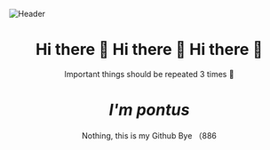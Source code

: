 ![Header](https://user-images.githubusercontent.com/111867359/186139661-57229a82-b318-46a4-bf88-a19abb92fd07.png)


<h1 align='center'>Hi there 👋         Hi there 👋       Hi there 👋</h1>
<p align='center'>Important things should be repeated 3 times 🤔</p>

<h1 align='center'><i>I'm pontus</i></h1>


<p align='center'>Nothing, this is my Github Bye （886</p>

<!--
**Pontuspts/Pontuspts** is a ✨ _special_ ✨ repository because its `README.md` (this file) appears on your GitHub profile.

Here are some ideas to get you started:

- 🔭 I’m currently working on ...
- 🌱 I’m currently learning ...
- 👯 I’m looking to collaborate on ...
- 🤔 I’m looking for help with ...
- 💬 Ask me about ...
- 📫 How to reach me: ...
- 😄 Pronouns: ...
- ⚡ Fun fact: ...
-->
